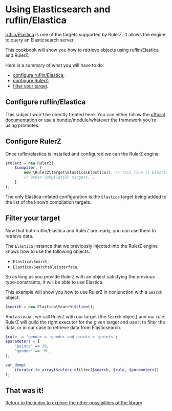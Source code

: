 Using Elasticsearch and ruflin/Elastica
=======================================

[ruflin/Elastica](https://github.com/ruflin/Elastica) is one of the
targets supported by RulerZ. It allows the engine to query an Elasticsearch
server.

This cookbook will show you how to retrieve objects using ruflin/Elastica and
RulerZ.

Here is a summary of what you will have to do:

 * [configure ruflin/Elastica](#configure-ruflin-elastica);
 * [configure RulerZ](#configure-rulerz);
 * [filter your target](#filter-your-target).

## Configure ruflin/Elastica

This subject won't be directly treated here. You can either follow the [official
documentation](http://elastica.io/getting-started/installation.html)
or use a bundle/module/whatever the framework you're using promotes.

## Configure RulerZ

Once ruflin/elastica is installed and configured we can the RulerZ engine:

```php
$rulerz = new RulerZ(
    $compiler, [
        new \RulerZ\Target\Elastica\Elastica(), // this line is Elastica-specific
        // other compilation targets...
    ]
);
```

The only Elastica-related configuration is the `Elastica` target being added to
the list of the known compilation targets.

## Filter your target

Now that both ruflin/Elastica and RulerZ are ready, you can use them to retrieve
data.

The `Elastica` instance that we previously injected into the RulerZ engine knows
how to use the following objects:

* `Elastica\Search`;
* `Elastica\SearchableInterface`.

So as long as you provide RulerZ with an object satisfying the previous
type-constraints, it will be able to use Elastica.

This example will show you how to use RulerZ in conjunction with a `Search`
object:

```php
$search = new Elastica\Search($client);
```

And as usual, we call RulerZ with our target (the `Search` object) and our
rule.
RulerZ will build the right executor for the given target and use it to filter
the data, or in our case to retrieve data from Elasticsearch.

```php
$rule  = 'gender = :gender and points > :points';
$parameters = [
    'points' => 30,
    'gender' => 'M',
];

var_dump(
    iterator_to_array($rulerz->filter($search, $rule, $parameters))
);
```

## That was it!

[Return to the index to explore the other possibilities of the library](../index.md)
